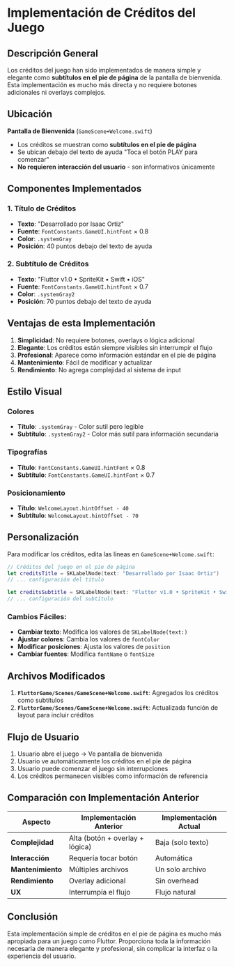 # Implementación de Créditos del Juego

## Descripción General

Los créditos del juego han sido implementados de manera simple y elegante como **subtítulos en el pie de página** de la pantalla de bienvenida. Esta implementación es mucho más directa y no requiere botones adicionales ni overlays complejos.

## Ubicación

**Pantalla de Bienvenida** (`GameScene+Welcome.swift`)
- Los créditos se muestran como **subtítulos en el pie de página**
- Se ubican debajo del texto de ayuda "Toca el botón PLAY para comenzar"
- **No requieren interacción del usuario** - son informativos únicamente

## Componentes Implementados

### 1. Título de Créditos
- **Texto**: "Desarrollado por Isaac Ortiz"
- **Fuente**: `FontConstants.GameUI.hintFont` × 0.8
- **Color**: `.systemGray`
- **Posición**: 40 puntos debajo del texto de ayuda

### 2. Subtítulo de Créditos
- **Texto**: "Fluttor v1.0 • SpriteKit • Swift • iOS"
- **Fuente**: `FontConstants.GameUI.hintFont` × 0.7
- **Color**: `.systemGray2`
- **Posición**: 70 puntos debajo del texto de ayuda

## Ventajas de esta Implementación

1. **Simplicidad**: No requiere botones, overlays o lógica adicional
2. **Elegante**: Los créditos están siempre visibles sin interrumpir el flujo
3. **Profesional**: Aparece como información estándar en el pie de página
4. **Mantenimiento**: Fácil de modificar y actualizar
5. **Rendimiento**: No agrega complejidad al sistema de input

## Estilo Visual

### Colores
- **Título**: `.systemGray` - Color sutil pero legible
- **Subtítulo**: `.systemGray2` - Color más sutil para información secundaria

### Tipografías
- **Título**: `FontConstants.GameUI.hintFont` × 0.8
- **Subtítulo**: `FontConstants.GameUI.hintFont` × 0.7

### Posicionamiento
- **Título**: `WelcomeLayout.hintOffset - 40`
- **Subtítulo**: `WelcomeLayout.hintOffset - 70`

## Personalización

Para modificar los créditos, edita las líneas en `GameScene+Welcome.swift`:

```swift
// Créditos del juego en el pie de página
let creditsTitle = SKLabelNode(text: "Desarrollado por Isaac Ortiz")
// ... configuración del título

let creditsSubtitle = SKLabelNode(text: "Fluttor v1.0 • SpriteKit • Swift • iOS")
// ... configuración del subtítulo
```

### Cambios Fáciles:
- **Cambiar texto**: Modifica los valores de `SKLabelNode(text:)`
- **Ajustar colores**: Cambia los valores de `fontColor`
- **Modificar posiciones**: Ajusta los valores de `position`
- **Cambiar fuentes**: Modifica `fontName` o `fontSize`

## Archivos Modificados

1. **`FluttorGame/Scenes/GameScene+Welcome.swift`**: Agregados los créditos como subtítulos
2. **`FluttorGame/Scenes/GameScene+Welcome.swift`**: Actualizada función de layout para incluir créditos

## Flujo de Usuario

1. Usuario abre el juego → Ve pantalla de bienvenida
2. Usuario ve automáticamente los créditos en el pie de página
3. Usuario puede comenzar el juego sin interrupciones
4. Los créditos permanecen visibles como información de referencia

## Comparación con Implementación Anterior

| Aspecto | Implementación Anterior | Implementación Actual |
|---------|------------------------|----------------------|
| **Complejidad** | Alta (botón + overlay + lógica) | Baja (solo texto) |
| **Interacción** | Requería tocar botón | Automática |
| **Mantenimiento** | Múltiples archivos | Un solo archivo |
| **Rendimiento** | Overlay adicional | Sin overhead |
| **UX** | Interrumpía el flujo | Flujo natural |

## Conclusión

Esta implementación simple de créditos en el pie de página es mucho más apropiada para un juego como Fluttor. Proporciona toda la información necesaria de manera elegante y profesional, sin complicar la interfaz o la experiencia del usuario.
